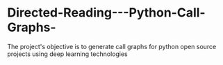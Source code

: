 # Directed-Reading---Python-Call-Graphs-
The project's objective is to generate call graphs for python open source projects using deep learning technologies
